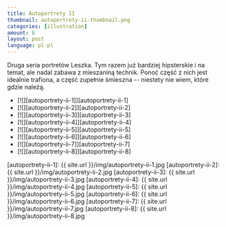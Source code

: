 ```yaml
---
title: Autoportrety II
thumbnail: autoportrety-ii-thumbnail.png
categories: [illustration]
amount: 8
layout: post
language: pl-pl
---
```


Druga seria portretów Leszka. Tym razem już bardziej hipsterskie i na temat, ale nadal zabawa z mieszaniną technik. Ponoć część z nich jest idealnie trafiona, a część zupełnie śmieszna -- niestety nie wiem, które gdzie należą.

* [![][autoportrety-ii-1]][autoportrety-ii-1]
* [![][autoportrety-ii-2]][autoportrety-ii-2]
* [![][autoportrety-ii-3]][autoportrety-ii-3]
* [![][autoportrety-ii-4]][autoportrety-ii-4]
* [![][autoportrety-ii-5]][autoportrety-ii-5]
* [![][autoportrety-ii-6]][autoportrety-ii-6]
* [![][autoportrety-ii-7]][autoportrety-ii-7]
* [![][autoportrety-ii-8]][autoportrety-ii-8]

[autoportrety-ii-1]: {{ site.url }}/img/autoportrety-ii-1.jpg
[autoportrety-ii-2]: {{ site.url }}/img/autoportrety-ii-2.jpg
[autoportrety-ii-3]: {{ site.url }}/img/autoportrety-ii-3.jpg
[autoportrety-ii-4]: {{ site.url }}/img/autoportrety-ii-4.jpg
[autoportrety-ii-5]: {{ site.url }}/img/autoportrety-ii-5.jpg
[autoportrety-ii-6]: {{ site.url }}/img/autoportrety-ii-6.jpg
[autoportrety-ii-7]: {{ site.url }}/img/autoportrety-ii-7.jpg
[autoportrety-ii-8]: {{ site.url }}/img/autoportrety-ii-8.jpg